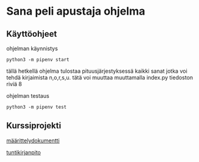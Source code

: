 <h1>Sana peli apustaja ohjelma</h1>

## Käyttöohjeet
ohjelman käynnistys
```
python3 -m pipenv start
```
tällä hetkellä ohjelma tulostaa pituusjärjestyksessä kaikki sanat jotka voi tehdä kirjaimista n,o,r,s,u. tätä voi muuttaa muuttamalla index.py tiedoston riviä 8

ohjelman testaus
```
python3 -m pipenv test
```

## Kurssiprojekti
[määrittelydokumentti](dokumentaatio/maaritteludokumentti.md)

[tuntikirjanpito](dokumentaatio/tuntikirjanpito.txt)
